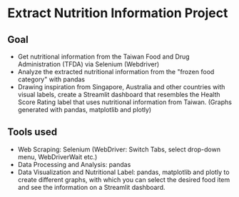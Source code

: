 # Extract Nutrition Information Project
## Goal
- Get nutritional information from the Taiwan Food and Drug Administration (TFDA) via Selenium (Webdriver)
- Analyze the extracted nutritional information from the "frozen food category" with pandas
- Drawing inspiration from Singapore, Australia and other countries with visual labels, create a Streamlit dashboard that resembles the Health Score Rating label that uses nutritional information from Taiwan. (Graphs generated with pandas, matplotlib and plotly)

## Tools used
- Web Scraping: Selenium (WebDriver: Switch Tabs, select drop-down menu, WebDriverWait etc.)
- Data Processing and Analysis: pandas
- Data Visualization and Nutritional Label: pandas, matplotlib and plotly to create different graphs, with which you can select the desired food item and see the information on a Streamlit dashboard.
